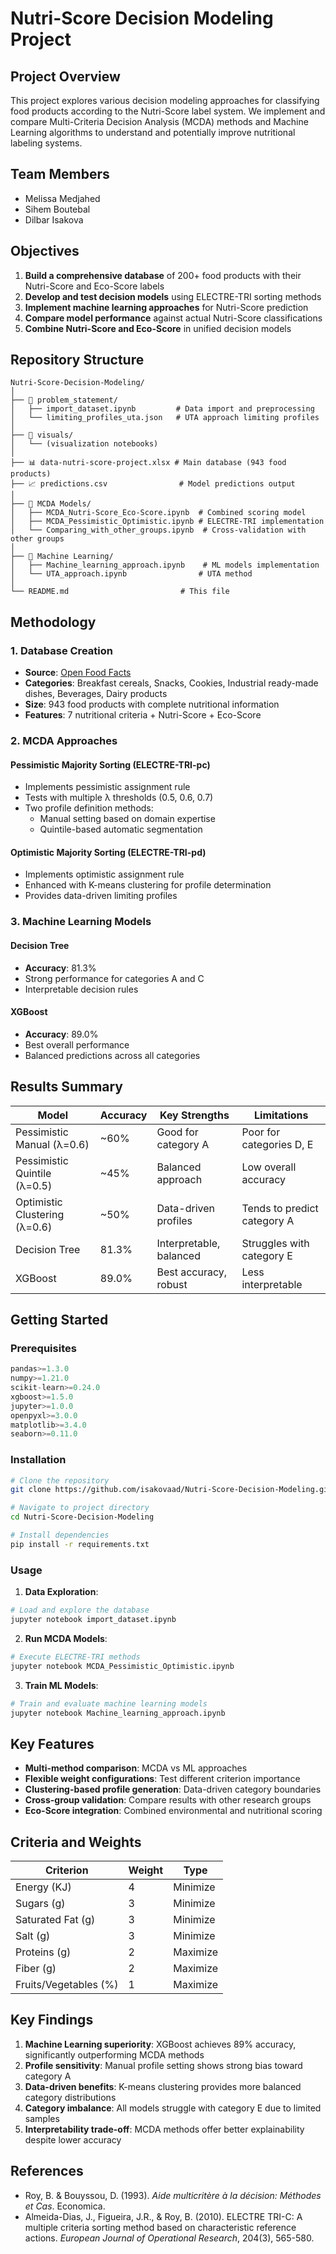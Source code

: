 
# Nutri-Score Decision Modeling Project

## Project Overview

This project explores various decision modeling approaches for classifying food products according to the Nutri-Score label system. We implement and compare Multi-Criteria Decision Analysis (MCDA) methods and Machine Learning algorithms to understand and potentially improve nutritional labeling systems.

## Team Members
- Melissa Medjahed
- Sihem Boutebal  
- Dilbar Isakova

## Objectives

1. **Build a comprehensive database** of 200+ food products with their Nutri-Score and Eco-Score labels
2. **Develop and test decision models** using ELECTRE-TRI sorting methods
3. **Implement machine learning approaches** for Nutri-Score prediction
4. **Compare model performance** against actual Nutri-Score classifications
5. **Combine Nutri-Score and Eco-Score** in unified decision models

## Repository Structure

```
Nutri-Score-Decision-Modeling/
│
├── 📂 problem_statement/
│   ├── import_dataset.ipynb         # Data import and preprocessing
│   └── limiting_profiles_uta.json   # UTA approach limiting profiles
│
├── 📂 visuals/
│   └── (visualization notebooks)
│
├── 📊 data-nutri-score-project.xlsx # Main database (943 food products)
├── 📈 predictions.csv                # Model predictions output
│
├── 🔧 MCDA Models/
│   ├── MCDA_Nutri-Score_Eco-Score.ipynb  # Combined scoring model
│   ├── MCDA_Pessimistic_Optimistic.ipynb # ELECTRE-TRI implementation
│   └── Comparing_with_other_groups.ipynb  # Cross-validation with other groups
│
├── 🤖 Machine Learning/
│   ├── Machine_learning_approach.ipynb    # ML models implementation
│   └── UTA_approach.ipynb                # UTA method
│
└── README.md                         # This file
```

## Methodology

### 1. Database Creation
- **Source**: [Open Food Facts](https://fr-en.openfoodfacts.org/)
- **Categories**: Breakfast cereals, Snacks, Cookies, Industrial ready-made dishes, Beverages, Dairy products
- **Size**: 943 food products with complete nutritional information
- **Features**: 7 nutritional criteria + Nutri-Score + Eco-Score

### 2. MCDA Approaches

#### Pessimistic Majority Sorting (ELECTRE-TRI-pc)
- Implements pessimistic assignment rule
- Tests with multiple λ thresholds (0.5, 0.6, 0.7)
- Two profile definition methods:
  - Manual setting based on domain expertise
  - Quintile-based automatic segmentation

#### Optimistic Majority Sorting (ELECTRE-TRI-pd)
- Implements optimistic assignment rule
- Enhanced with K-means clustering for profile determination
- Provides data-driven limiting profiles

### 3. Machine Learning Models

#### Decision Tree
- **Accuracy**: 81.3%
- Strong performance for categories A and C
- Interpretable decision rules

#### XGBoost
- **Accuracy**: 89.0%
- Best overall performance
- Balanced predictions across all categories

## Results Summary

| Model | Accuracy | Key Strengths | Limitations |
|-------|----------|--------------|-------------|
| Pessimistic Manual (λ=0.6) | ~60% | Good for category A | Poor for categories D, E |
| Pessimistic Quintile (λ=0.5) | ~45% | Balanced approach | Low overall accuracy |
| Optimistic Clustering (λ=0.6) | ~50% | Data-driven profiles | Tends to predict category A |
| Decision Tree | 81.3% | Interpretable, balanced | Struggles with category E |
| XGBoost | 89.0% | Best accuracy, robust | Less interpretable |

## Getting Started

### Prerequisites
```python
pandas>=1.3.0
numpy>=1.21.0
scikit-learn>=0.24.0
xgboost>=1.5.0
jupyter>=1.0.0
openpyxl>=3.0.0
matplotlib>=3.4.0
seaborn>=0.11.0
```

### Installation
```bash
# Clone the repository
git clone https://github.com/isakovaad/Nutri-Score-Decision-Modeling.git

# Navigate to project directory
cd Nutri-Score-Decision-Modeling

# Install dependencies
pip install -r requirements.txt
```

### Usage

1. **Data Exploration**:
```python
# Load and explore the database
jupyter notebook import_dataset.ipynb
```

2. **Run MCDA Models**:
```python
# Execute ELECTRE-TRI methods
jupyter notebook MCDA_Pessimistic_Optimistic.ipynb
```

3. **Train ML Models**:
```python
# Train and evaluate machine learning models
jupyter notebook Machine_learning_approach.ipynb
```

## Key Features

- **Multi-method comparison**: MCDA vs ML approaches
- **Flexible weight configurations**: Test different criterion importance
- **Clustering-based profile generation**: Data-driven category boundaries
- **Cross-group validation**: Compare results with other research groups
- **Eco-Score integration**: Combined environmental and nutritional scoring

## Criteria and Weights

| Criterion | Weight | Type |
|-----------|--------|------|
| Energy (KJ) | 4 | Minimize |
| Sugars (g) | 3 | Minimize |
| Saturated Fat (g) | 3 | Minimize |
| Salt (g) | 3 | Minimize |
| Proteins (g) | 2 | Maximize |
| Fiber (g) | 2 | Maximize |
| Fruits/Vegetables (%) | 1 | Maximize |

## Key Findings

1. **Machine Learning superiority**: XGBoost achieves 89% accuracy, significantly outperforming MCDA methods
2. **Profile sensitivity**: Manual profile setting shows strong bias toward category A
3. **Data-driven benefits**: K-means clustering provides more balanced category distributions
4. **Category imbalance**: All models struggle with category E due to limited samples
5. **Interpretability trade-off**: MCDA methods offer better explainability despite lower accuracy

## References

- Roy, B. & Bouyssou, D. (1993). *Aide multicritère à la décision: Méthodes et Cas*. Economica.
- Almeida-Dias, J., Figueira, J.R., & Roy, B. (2010). ELECTRE TRI-C: A multiple criteria sorting method based on characteristic reference actions. *European Journal of Operational Research*, 204(3), 565-580.
